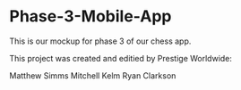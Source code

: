 # Phase-3-Mobile-App
This is our mockup for phase 3 of our chess app.

This project was created and editied by Prestige Worldwide:

Matthew Simms
Mitchell Kelm
Ryan Clarkson
